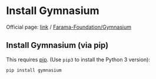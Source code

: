 # Install Gymnasium

Official page: [link](https://gymnasium.farama.org) / [Farama-Foundation/Gymnasium](https://github.com/Farama-Foundation/Gymnasium)

## Install Gymnasium (via pip)

This requires [pip](install-pip.md). (Use `pip3` to install the Python 3 version):

```bash
pip install gymnasium
```
